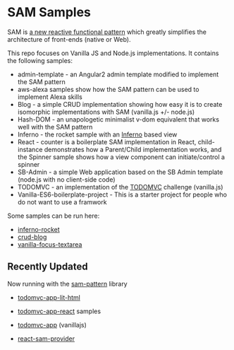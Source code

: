 # SAM Samples

SAM is [a new reactive functional pattern](http://sam.js.org) which greatly simplifies the architecture of front-ends (native or Web).

This repo focuses on Vanilla JS and Node.js implementations. It contains the following samples:

* admin-template - an Angular2 admin template modified to implement the SAM pattern 
* aws-alexa samples show how the SAM pattern can be used to implement Alexa skills
* Blog - a simple CRUD implementation showing how easy it is to create isomorphic implementations with SAM (vanilla.js +/- node.js)
* Hash-DOM - an unapologetic minimalist v-dom equivalent that works well with the SAM pattern
* Inferno - the rocket sample with an [Inferno](https://github.com/trueadm/inferno) based view
* React - counter is a boilerplate SAM implementation in React, child-instance demonstrates how a Parent/Child implementation works, and the Spinner sample shows how a view component can initiate/control a spinner
* SB-Admin - a simple Web application based on the SB Admin template (node.js with no client-side code)
* TODOMVC - an implementation of the [TODOMVC](http://www.todomvc.com) challenge (vanilla.js)
* Vanilla-ES6-boilerplate-project - This is a starter project for people who do not want to use a framwork

Some samples can be run here:
- [inferno-rocket](https://plum-ocelot.hyperdev.space/)
- [crud-blog](https://fish-trader.hyperdev.space/)
- [vanilla-focus-textarea](https://codepen.io/sam-pattern/pen/vJvyro)

## Recently Updated

Now running with the [sam-pattern](https://www.npmjs.com/package/sam-pattern) library
- [todomvc-app-lit-html](https://github.com/jdubray/sam-samples/tree/master/todomvc-app-lit-html)  
- [todomvc-app-react](https://github.com/jdubray/sam-samples/tree/master/todomvc-app-react) samples 
- [todomvc-app](https://github.com/jdubray/sam-samples/tree/master/todomvc-app) (vanillajs)

- [react-sam-provider](https://github.com/jdubray/sam-samples/tree/master/react-sam-provider)
